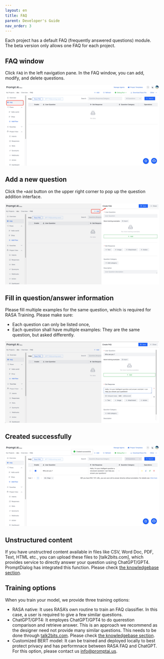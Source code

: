 ```yaml
---
layout: en
title: FAQ
parent: Developer's Guide
nav_order: 3
---
```

Each project has a default FAQ (frequently answered questions) module.  The beta version only allows one FAQ for each project. 

## FAQ window  

Click `FAQ` in the left navigation pane.  In the FAQ window, you can add, modify, and delete questions.

![faq_list.jpg](/assets/images/tutorial/faq_list.jpg)

## Add a new question

Click the `+Add` button on the upper right corner to pop up the question addition interface.

![faq_create.jpg](/assets/images/tutorial/faq_create.jpg)

## Fill in question/answer information
Please fill multiple examples for the same question, which is required for RASA Training. Please make sure: 

- Each question can only be listed once,
- Each question shall have multiple examples: They are the same question, but asked differently. 

![faq_create_info.jpg](/assets/images/tutorial/faq_create_info.jpg)

## Created successfully

![faq_create_success.jpg](/assets/images/tutorial/faq_create_success.jpg)

## Unstructured content
If you have unstructred content available in files like CSV, Word Doc, PDF, Text, HTML etc.,  you can upload these files to [talk2bits.com], which provides service to directly answer your question using ChatGPT/GPT4.  PromptDialog has integrated this function. Please check [the knowledgebase section](https://doc.promptai.us/docs/knowledge_base/).

## Training options
When you train your model, we provide three training options:
- RASA native:  It uses RASA’s own routine to train an FAQ classifier.  In this case, a user is required to give a few similar questions.
- ChatGPT/GPT4: It employes ChatGPT/GPT4 to do querestion comparison and retrieve answer.  This is an approach we recommend as the designer need not provide many similar questions.  This needs to be done through [talk2bits.com](talk2bits.com). Please check [the knowledgebase section](https://doc.promptai.us/docs/knowledge_base/).
- Customized BERT model: It can be trained and deployed locally to best protect privacy and has performnace between RASA FAQ and ChatGPT. For this option, please contact us [info@promptai.us](info@promptai.us).


<!---
## Use LLM
We provide the feature to use LLM.
![faq-use-llm.png](/assets/images/tutorial/faq/faq-use-llm.jpg)
--->
